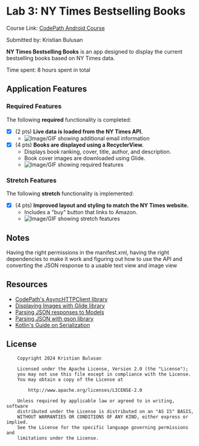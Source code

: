 # Lab 3: NY Times Bestselling Books

Course Link: [CodePath Android Course](https://courses.codepath.org/courses/and102/unit/3#!labs)

Submitted by: Kristian Bulusan <!-- Replace 'Your Name Here' with your actual name -->

**NY Times Bestselling Books** is an app designed to display the current bestselling books based on NY Times data.

Time spent: 8 hours spent in total <!-- Replace 'X' with the number of hours you spent on this project -->

## Application Features

### Required Features

The following **required** functionality is completed:

- [X] (2 pts) **Live data is loaded from the NY Times API.**
  - ![Image/GIF showing additional email information](http://i.imgur.com/link/to/your/gif/file.gif) <!-- Replace this link with your actual image/GIF link -->
- [X] (4 pts) **Books are displayed using a RecyclerView.**
  - Displays book ranking, cover, title, author, and description.
  - Book cover images are downloaded using Glide.
  - ![Image/GIF showing required features](https://i.imgur.com/gqBMEog.gif) <!-- Replace this link with your actual image/GIF link -->

### Stretch Features

The following **stretch** functionality is implemented:

- [X] (4 pts) **Improved layout and styling to match the NY Times website.**
  - Includes a "buy" button that links to Amazon.
  - ![Image/GIF showing stretch features](https://i.imgur.com/gqBMEog.gif) <!-- Replace this link with your actual image/GIF link -->

## Notes

Having the right permissions in the manifest.xml, having the right dependencies to make it work
and figuring out how to use the API and converting the JSON response to a usable text view and image view

## Resources

- [CodePath's AsyncHTTPClient library](https://guides.codepath.org/android/Using-CodePath-Async-Http-Client)
- [Displaying Images with Glide library](https://guides.codepath.org/android/Displaying-Images-with-the-Glide-Library)
- [Parsing JSON responses to Models](https://guides.codepath.org/android/converting-json-to-models)
- [Parsing JSON with gson library](https://guides.codepath.org/android/Leveraging-the-Gson-Library#parsing-the-response)
- [Kotlin's Guide on Serialization](https://kotlinlang.org/docs/serialization.html)

## License

```plaintext
    Copyright 2024 Kristian Bulusan

    Licensed under the Apache License, Version 2.0 (the "License");
    you may not use this file except in compliance with the License.
    You may obtain a copy of the License at

        http://www.apache.org/licenses/LICENSE-2.0

    Unless required by applicable law or agreed to in writing, software
    distributed under the License is distributed on an "AS IS" BASIS,
    WITHOUT WARRANTIES OR CONDITIONS OF ANY KIND, either express or implied.
    See the License for the specific language governing permissions and
    limitations under the License.
